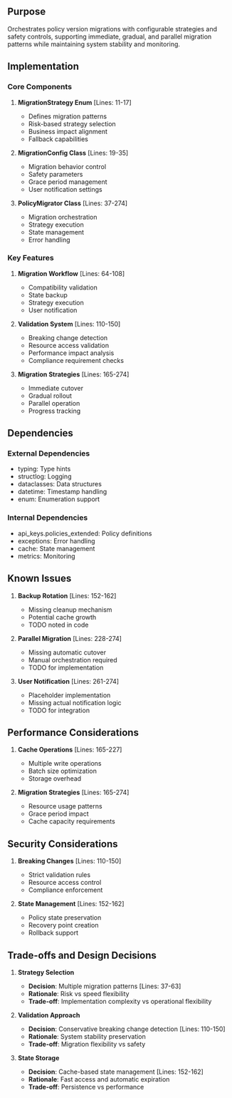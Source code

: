 ## Purpose

Orchestrates policy version migrations with configurable strategies and safety controls, supporting immediate, gradual, and parallel migration patterns while maintaining system stability and monitoring.

## Implementation

### Core Components

1. **MigrationStrategy Enum** [Lines: 11-17]

   - Defines migration patterns
   - Risk-based strategy selection
   - Business impact alignment
   - Fallback capabilities

2. **MigrationConfig Class** [Lines: 19-35]

   - Migration behavior control
   - Safety parameters
   - Grace period management
   - User notification settings

3. **PolicyMigrator Class** [Lines: 37-274]
   - Migration orchestration
   - Strategy execution
   - State management
   - Error handling

### Key Features

1. **Migration Workflow** [Lines: 64-108]

   - Compatibility validation
   - State backup
   - Strategy execution
   - User notification

2. **Validation System** [Lines: 110-150]

   - Breaking change detection
   - Resource access validation
   - Performance impact analysis
   - Compliance requirement checks

3. **Migration Strategies** [Lines: 165-274]
   - Immediate cutover
   - Gradual rollout
   - Parallel operation
   - Progress tracking

## Dependencies

### External Dependencies

- typing: Type hints
- structlog: Logging
- dataclasses: Data structures
- datetime: Timestamp handling
- enum: Enumeration support

### Internal Dependencies

- api_keys.policies_extended: Policy definitions
- exceptions: Error handling
- cache: State management
- metrics: Monitoring

## Known Issues

1. **Backup Rotation** [Lines: 152-162]

   - Missing cleanup mechanism
   - Potential cache growth
   - TODO noted in code

2. **Parallel Migration** [Lines: 228-274]

   - Missing automatic cutover
   - Manual orchestration required
   - TODO for implementation

3. **User Notification** [Lines: 261-274]
   - Placeholder implementation
   - Missing actual notification logic
   - TODO for integration

## Performance Considerations

1. **Cache Operations** [Lines: 165-227]

   - Multiple write operations
   - Batch size optimization
   - Storage overhead

2. **Migration Strategies** [Lines: 165-274]
   - Resource usage patterns
   - Grace period impact
   - Cache capacity requirements

## Security Considerations

1. **Breaking Changes** [Lines: 110-150]

   - Strict validation rules
   - Resource access control
   - Compliance enforcement

2. **State Management** [Lines: 152-162]
   - Policy state preservation
   - Recovery point creation
   - Rollback support

## Trade-offs and Design Decisions

1. **Strategy Selection**

   - **Decision**: Multiple migration patterns [Lines: 37-63]
   - **Rationale**: Risk vs speed flexibility
   - **Trade-off**: Implementation complexity vs operational flexibility

2. **Validation Approach**

   - **Decision**: Conservative breaking change detection [Lines: 110-150]
   - **Rationale**: System stability preservation
   - **Trade-off**: Migration flexibility vs safety

3. **State Storage**
   - **Decision**: Cache-based state management [Lines: 152-162]
   - **Rationale**: Fast access and automatic expiration
   - **Trade-off**: Persistence vs performance
